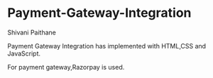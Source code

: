 # Payment-Gateway-Integration
Shivani Paithane

Payment Gateway Integration has implemented with HTML,CSS and JavaScript. 

For payment gateway,Razorpay is used.

